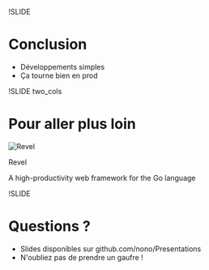 !SLIDE
# Conclusion #

* Développements simples
* Ça tourne bien en prod

!SLIDE two_cols
# Pour aller plus loin #

![Revel](revel.png)

Revel

A high-productivity web framework for the Go language

!SLIDE
# Questions ?

* Slides disponibles sur github.com/nono/Presentations
* N'oubliez pas de prendre un gaufre !
